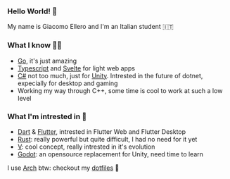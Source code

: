 ### Hello World! 👋

My name is Giacomo Ellero and I'm an Italian student 🇮🇹

### What I know 👨‍💻

- [Go](https://github.com/golang/go), it's just amazing
- [Typescript](https://github.com/microsoft/TypeScript) and [Svelte](https://svelte.dev) for light web apps
- [C#](https://dotnet.microsoft.com/) not too much, just for [Unity](https://unity.com/). Intrested in the future of dotnet, expecially for desktop and gaming
- Working my way through C++, some time is cool to work at such a low level

### What I'm intrested in 📖

- [Dart](https://dart.dev/) & [Flutter](https://github.com/flutter/flutter), intrested in Flutter Web and Flutter Desktop
- [Rust](https://github.com/rust-lang/rust): really powerful but quite difficult, I had no need for it yet 
- [V](https://github.com/vlang/v): cool concept, really intrested in it's evolution
- [Godot](https://github.com/godotengine/godot): an opensource replacement for Unity, need time to learn

I use [Arch](https://archlinux.org) btw: checkout my [dotfiles](https://github.com/billy4479/dotfiles) 🐧
